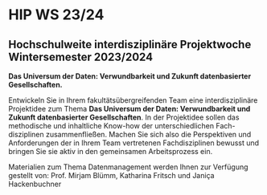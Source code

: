 # HIP WS 23/24

## Hochschulweite interdisziplinäre Projektwoche Wintersemester 2023/2024
**Das Universum der Daten: Verwundbarkeit und Zukunft datenbasierter Gesellschaften.**

Entwickeln Sie in Ihrem fakultätsübergreifenden Team eine interdisziplinäre Projektidee zum Thema **Das Universum der Daten: Verwundbarkeit und Zukunft datenbasierter Gesellschaften**. In der Projektidee sollen das methodische und inhaltliche Know-how der unterschiedlichen Fach-disziplinen zusammenfließen. Machen Sie sich also die Perspektiven und Anforderungen der in Ihrem Team vertretenen Fachdisziplinen bewusst und bringen Sie sie aktiv in den gemeinsamen Arbeitsprozess ein.

Materialien zum Thema Datenmanagement werden Ihnen zur Verfügung gestellt von:
Prof. Mirjam Blümm, Katharina Fritsch und Janiça Hackenbuchner
